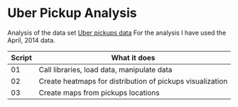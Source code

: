 # Uber Pickup Analysis

Analysis of the data set [Uber pickups data](https://github.com/fivethirtyeight/uber-tlc-foil-response)
For the analysis I have used the April, 2014 data.


	
| Script | What it does |
|--------|--------------|
| 01 | Call libraries, load data, manipulate data |
| 02 | Create heatmaps for distribution of pickups visualization |
| 03 | Create maps from pickups locations |


